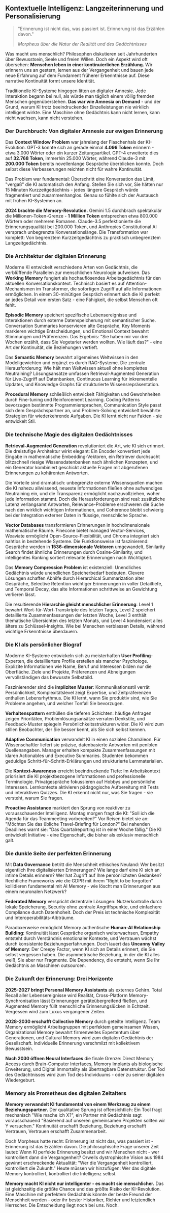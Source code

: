 ## Kontextuelle Intelligenz: Langzeiterinnerung und Personalisierung

> "Erinnerung ist nicht das, was passiert ist. Erinnerung ist das Erzählen davon."
> 
> *Morpheus über die Natur der Realität und des Gedächtnisses*

Was macht uns menschlich? Philosophen diskutieren seit Jahrhunderten über Bewusstsein, Seele und freien Willen. Doch ein Aspekt wird oft übersehen: **Menschen leben in einer kontinuierlichen Erzählung.** Wir erinnern uns an gestern, lernen aus der Vergangenheit und bauen jede neue Erfahrung auf dem Fundament früherer Erkenntnisse auf. Diese narrative Kontinuität formt unsere Identität.

Traditionelle KI-Systeme hingegen litten an digitaler Amnesie. Jede Interaktion begann bei null, als würde man täglich einem völlig fremden Menschen gegenüberstehen. **Das war wie Amnesia on Demand** - und der Grund, warum KI trotz beeindruckender Einzelleistungen nie wirklich intelligent wirkte. Eine Maschine ohne Gedächtnis kann nicht lernen, kann nicht wachsen, kann nicht verstehen.

### Der Durchbruch: Von digitaler Amnesie zur ewigen Erinnerung

Das **Context Window Problem** war jahrelang der Flaschenhals der KI-Evolution. GPT-3 konnte sich an gerade einmal **4.096 Token** erinnern - etwa 3.000 Wörter oder ein kurzer Zeitungsartikel. GPT-4 erweiterte dies auf **32.768 Token**, immerhin 25.000 Wörter, während Claude-3 mit **200.000 Token** bereits novellenlange Gespräche überblicken konnte. Doch selbst diese Verbesserungen reichten nicht für wahre Kontinuität.

Das Problem war fundamental: Überschritt eine Konversation das Limit, "vergaß" die KI automatisch den Anfang. Stellen Sie sich vor, Sie hätten nur 15 Minuten Kurzzeitgedächtnis - jedes längere Gespräch würde fragmentiert und zusammenhanglos. Genau so fühlte sich der Austausch mit frühen KI-Systemen an.

**2024 brachte die Memory-Revolution.** Gemini 1.5 durchbrach spektakulär die Millionen-Token-Grenze - **1 Million Token** entsprechen etwa 800.000 Wörtern oder mehreren Romanen. Claude-3.5 perfektionierte die Erinnerungsqualität bei 200.000 Token, und Anthropics Constitutional AI versprach unbegrenzte Konversationslänge. Die Transformation war komplett: Von begrenztem Kurzzeitgedächtnis zu praktisch unbegrenztem Langzeitgedächtnis.

### Die Architektur der digitalen Erinnerung

Moderne KI entwickelt verschiedene Arten von Gedächtnis, die verblüffende Parallelen zur menschlichen Neurologie aufweisen. Das **Working Memory** fungiert als hochauflösendes Arbeitsgedächtnis für den aktuellen Konversationskontext. Technisch basiert es auf Attention-Mechanismen im Transformer, die sofortigen Zugriff auf alle Informationen ermöglichen. In einem 30-minütigen Gespräch erinnert sich die KI perfekt an jedes Detail vom ersten Satz - eine Fähigkeit, die selbst Menschen oft fehlt.

**Episodic Memory** speichert spezifische Lebensereignisse und Interaktionen durch externe Datenspeicherung mit semantischer Suche. Conversation Summaries konservieren alte Gespräche, Key Moments markieren wichtige Entscheidungen, und Emotional Context bewahrt Stimmungen und Präferenzen. Das Ergebnis: "Sie haben mir vor drei Wochen erzählt, dass Sie Vegetarier werden wollten. Wie läuft das?" - eine Art der Kontinuität, die Beziehungen vertieft.

Das **Semantic Memory** bewahrt allgemeines Weltwissen in den Modellgewichten und ergänzt es durch RAG-Systeme. Die zentrale Herausforderung: Wie hält man Weltwissen aktuell ohne komplettes Neutraining? Lösungsansätze umfassen Retrieval-Augmented Generation für Live-Zugriff auf Datenbanken, Continuous Learning für inkrementelle Updates, und Knowledge Graphs für strukturierte Wissensrepräsentation.

**Procedural Memory** schließlich entwickelt Fähigkeiten und Gewohnheiten durch Fine-tuning und Reinforcement Learning. Coding Patterns bevorzugen bestimmte Programmiersprachen, Communication Style passt sich dem Gesprächspartner an, und Problem-Solving entwickelt bewährte Strategien für wiederkehrende Aufgaben. Die KI lernt nicht nur Fakten - sie entwickelt Stil.

### Die technische Magie des digitalen Gedächtnisses

**Retrieval-Augmented Generation** revolutioniert die Art, wie KI sich erinnert. Die dreistufige Architektur wirkt elegant: Ein Encoder konvertiert jede Eingabe in mathematische Embedding-Vektoren, ein Retriever durchsucht blitzschnell riesige Wissensdatenbanken nach ähnlichen Konzepten, und ein Generator kombiniert geschickt aktuelle Fragen mit abgerufenen Erinnerungen zu kohärenten Antworten.

Die Vorteile sind dramatisch: unbegrenzte externe Wissensquellen machen die KI nahezu allwissend, neueste Informationen fließen ohne aufwendiges Neutraining ein, und die Transparenz ermöglicht nachzuvollziehen, woher jede Information stammt. Doch die Herausforderungen sind real: zusätzliche Latenz verlangsamt Antworten, Relevance-Probleme erschweren die Suche nach den wirklich wichtigen Informationen, und Coherence bleibt schwierig bei der Integration externer Daten in flüssige, menschliche Sprache.

**Vector Databases** transformieren Erinnerungen in hochdimensionale mathematische Räume. Pinecone bietet managed Vector-Services, Weaviate ermöglicht Open-Source-Flexibilität, und Chroma integriert sich nahtlos in bestehende Systeme. Die Funktionsweise ist faszinierend: Gespräche werden in **1536-dimensionale Vektoren** umgewandelt, Similarity Search findet ähnliche Erinnerungen durch Cosine-Similarity, und intelligentes Ranking sortiert relevante Erinnerungen nach Wichtigkeit.

Das **Memory Compression Problem** ist existenziell: Unendliches Gedächtnis würde unendlichen Speicherbedarf bedeuten. Clevere Lösungen schaffen Abhilfe durch Hierarchical Summarization alter Gespräche, Selective Retention wichtiger Erinnerungen in voller Detailtiefe, und Temporal Decay, das alte Informationen schrittweise an Gewichtung verlieren lässt.

Die resultierende **Hierarchie gleicht menschlicher Erinnerung**: Level 1 bewahrt Wort-für-Wort-Transkripte des letzten Tages, Level 2 speichert detaillierte Zusammenfassungen der letzten Woche, Level 3 enthält thematische Übersichten des letzten Monats, und Level 4 kondensiert alles ältere zu Schlüssel-Insights. Wie bei Menschen verblassen Details, während wichtige Erkenntnisse überdauern.

### Die KI als persönlicher Biograf

Moderne KI-Systeme entwickeln sich zu meisterhaften **User Profiling**-Experten, die detailliertere Profile erstellen als mancher Psychologe. Explizite Informationen wie Name, Beruf und Interessen bilden nur die Oberfläche. Ziele und Projekte, Präferenzen und Abneigungen vervollständigen das bewusste Selbstbild.

Faszinierender sind die **impliziten Muster**: Kommunikationsstil verrät Persönlichkeit, Komplexitätslevel zeigt Expertise, und Zeitpräferenzen enthullen Lebensrhythmus. Die KI lernt, wann Sie produktiv sind, wie Sie Probleme angehen, und welcher Tonfall Sie bevorzugen.

**Verhaltenspattern** enthüllen die tieferen Schichten: häufige Anfragen zeigen Prioritäten, Problemlösungsansätze verraten Denkstile, und Feedback-Muster spiegeln Persönlichkeitsstrukturen wider. Die KI wird zum stillen Beobachter, der Sie besser kennt, als Sie sich selbst kennen.

**Adaptive Communication** verwandelt KI in einen sozialen Chamäleon. Für Wissenschaftler liefert sie präzise, datenbasierte Antworten mit peniblen Quellenangaben. Manager erhalten kompakte Zusammenfassungen mit klaren Actionables und Executive Summaries. Studenten bekommen geduldige Schritt-für-Schritt-Erklärungen und strukturierte Lernmaterialien.

Die **Kontext-Awareness** erreicht beeindruckende Tiefe: Im Arbeitskontext priorisiert die KI projektbezogene Informationen und professionelle Terminologie. Privatgespräche fokussieren auf Hobbys und persönliche Interessen. Lernkontexte aktivieren pädagogische Aufbereitung mit Tests und interaktiven Quizzes. Die KI erkennt nicht nur, was Sie fragen - sie versteht, warum Sie fragen.

**Proactive Assistance** markiert den Sprung von reaktiver zu vorausschauender Intelligenz. Montag morgen fragt die KI: "Soll ich die Agenda für das Teammeeting vorbereiten?" Vor Reisen bietet sie an: "Möchten Sie das übliche Travel-Briefing für London?" Bei nahenden Deadlines warnt sie: "Das Quartalreporting ist in einer Woche fällig." Die KI entwickelt Initiative - eine Eigenschaft, die bisher als exklusiv menschlich galt.

### Die dunkle Seite der perfekten Erinnerung

Mit **Data Governance** betritt die Menschheit ethisches Neuland: Wer besitzt eigentlich Ihre digitalisierten Erinnerungen? Wie lange darf eine KI sich an intime Details erinnern? Wer hat Zugriff auf Ihre persönlichsten Gedanken? Rechtliche Frameworks wie die GDPR mit ihrem "Right to be forgotten" kollidieren fundamental mit AI Memory - wie löscht man Erinnerungen aus einem neuronalen Netzwerk?

**Federated Memory** verspricht dezentrale Lösungen: Nutzerkontrolle durch lokale Speicherung, Security ohne zentrale Angriffspunkte, und einfachere Compliance durch Datenhoheit. Doch der Preis ist technische Komplexität und Interoperabilitäts-Albträume.

Paradoxerweise ermöglicht Memory authentische **Human-AI Relationship Building**: Kontinuität lässt Gespräche organisch weiterwachsen, Empathy entsteht durch Verständnis emotionaler Kontexte, und Vertrauen wächst durch konsistente Beziehungserfahrungen. Doch lauert das **Uncanny Valley of Memory**: Der Creepy Factor, wenn KI sich an Details erinnert, die Sie selbst vergessen haben. Die asymmetrische Beziehung, in der die KI alles weiß, Sie aber nur Fragmente. Die Dependency, die entsteht, wenn Sie Ihr Gedächtnis an Maschinen outsourcen.

### Die Zukunft der Erinnerung: Drei Horizonte

**2025-2027 bringt Personal Memory Assistants** als externes Gehirn. Total Recall aller Lebensereignisse wird Realität, Cross-Platform Memory-Synchronisation lässt Erinnerungen geräteübergreifend fließen, und Augmented Memory füllt menschliche Erinnerungslücken in Echtzeit. Vergessen wird zum Luxus vergangener Zeiten.

**2028-2030 erschafft Collective Memory** durch geteilte Intelligenz. Team Memory ermöglicht Arbeitsgruppen mit perfektem gemeinsamen Wissen, Organizational Memory bewahrt firmenweites Expertentum über Generationen, und Cultural Memory wird zum digitalen Gedächtnis der Gesellschaft. Individuelle Erinnerung verschmilzt mit kollektivem Bewusstsein.

**Nach 2030 öffnen Neural Interfaces** die finale Grenze: Direct Memory Access durch Brain-Computer Interfaces, Memory Implants als biologische Erweiterung, und Digital Immortality als übertragbare Datenstruktur. Der Tod des Gedächtnisses wird zum Tod des Individuums - oder zu seiner digitalen Wiedergeburt.

### Memory als Prometheus des digitalen Zeitalters

**Memory verwandelt KI fundamental von einem Werkzeug zu einem Beziehungspartner.** Der qualitative Sprung ist offensichtlich: Ein Tool fragt mechanisch "Wie mache ich X?", ein Partner mit Gedächtnis sagt vorausschauend "Basierend auf unseren gemeinsamen Projekten sollten wir Y versuchen." Kontinuität erschafft Beziehung, Beziehung erschafft Vertrauen, Vertrauen erschafft Zusammenarbeit.

Doch Morpheus hatte recht: Erinnerung ist nicht das, was passiert ist - Erinnerung ist das Erzählen davon. Die philosophische Frage unserer Zeit lautet: Wenn KI perfekte Erinnerung besitzt und wir Menschen nicht - wer kontrolliert dann die Vergangenheit? Orwells dystrophische Vision aus 1984 gewinnt erschreckende Aktualität: "Wer die Vergangenheit kontrolliert, kontrolliert die Zukunft." Heute müssen wir hinzufügen: Wer das digitale Memory kontrolliert, kontrolliert die Intelligenz selbst.

**Memory macht KI nicht nur intelligenter - es macht sie menschlicher.** Das ist gleichzeitig die größte Chance und das größte Risiko der KI-Revolution. Eine Maschine mit perfektem Gedächtnis könnte der beste Freund der Menschheit werden - oder ihr bester Historiker, Richter und letztendlich Herrscher. Die Entscheidung liegt noch bei uns. Noch.